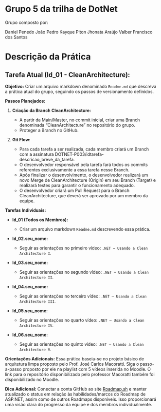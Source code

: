 # Grupo 5 da trilha de DotNet

Grupo composto por:

Daniel Penedo
João Pedro
Kayque Piton
Jhonata Araújo
Valber Francisco dos Santos

# Descrição da Prática

## Tarefa Atual (Id_01 - CleanArchitecture):

**Objetivo:**
Criar um arquivo markdown denominado `Readme.md` que descreva a prática atual do grupo, seguindo os passos de versionamento definidos.

**Passos Planejados:**

1. **Criação da Branch CleanArchitecture:**
   - A partir da Main/Master, no commit inicial, criar uma Branch denominada “CleanArchitecture” no repositório do grupo.
   - Proteger a Branch no GitHub.

2. **Git Flow:**
   - Para cada tarefa a ser realizada, cada membro criará um Branch com a assinatura DOTNET-P003/idtarefa-descricao_breve_da_tarefa.
   - O desenvolvedor responsável pela tarefa fará todos os commits referentes exclusivamente a essa tarefa nesse Branch.
   - Após finalizar o desenvolvimento, o desenvolvedor realizará um novo Merge de CleanArchitecture (Origin) em seu Branch (Target) e realizará testes para garantir o funcionamento adequado.
   - O desenvolvedor criará um Pull Request para o Branch CleanArchitecture, que deverá ser aprovado por um membro da equipe.

**Tarefas Individuais:**

- **Id_01 (Todos os Membros):**
  - Criar um arquivo markdown `Readme.md` descrevendo essa prática.

- **Id_02.seu_nome:**
  - Seguir as orientações no primeiro vídeo: `.NET – Usando a Clean Architecture I`.

- **Id_03.seu_nome:**
  - Seguir as orientações no segundo vídeo: `.NET – Usando a Clean Architecture II`.

- **Id_04.seu_nome:**
  - Seguir as orientações no terceiro vídeo: `.NET – Usando a Clean Architecture III`.

- **Id_05.seu_nome:**
  - Seguir as orientações no quarto vídeo: `.NET – Usando a Clean Architecture IV`.

- **Id_06.seu_nome:**
  - Seguir as orientações no quinto vídeo: `.NET – Usando a Clean Architecture V`.

**Orientações Adicionais:**
Essa prática baseia-se no projeto básico de arquitetura limpa proposto pelo Prof. José Carlos Macoratti. Siga o passo-a-passo proposto por ele na playlist com 5 vídeos inserida no Moodle. O link para o repositório disponibilizado pelo professor Macoratti também foi disponibilizado no Moodle.

**Dica Adicional:**
Conectar a conta GitHub ao site [Roadmap.sh](https://roadmap.sh/) e manter atualizado o status em relação às habilidades/marcos do Roadmap de ASP.NET, assim como de outros Roadmaps disponíveis. Isso proporcionará uma visão clara do progresso da equipe e dos membros individualmente.